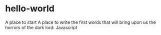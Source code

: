 # hello-world
A place to start
A place to write the first words that will bring upon us the horrors of the dark lord: Javascript
